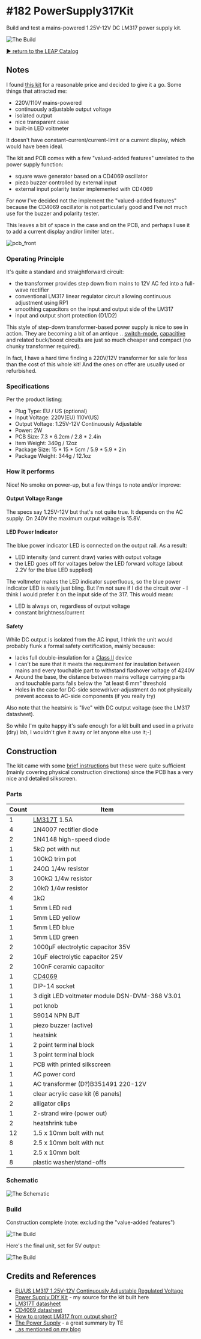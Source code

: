 # #182 PowerSupply317Kit

Build and test a mains-powered 1.25V-12V DC LM317 power supply kit.

![The Build](./assets/PowerSupply317Kit_build.jpg?raw=true)


[:arrow_forward: return to the LEAP Catalog](https://leap.tardate.com)

## Notes

I found
[this kit](http://www.aliexpress.com/item/EU-US-LM317-1-25V-12V-Continuously-Adjustable-Regulated-Voltage-Power-Supply-DIY-Kit/32463018423.html)
for a reasonable price and decided to give it a go. Some things that attracted me:
* 220V/110V mains-powered
* continuously adjustable output voltage
* isolated output
* nice transparent case
* built-in LED voltmeter

It doesn't have constant-current/current-limit or a current display, which would have been ideal.

The kit and PCB comes with a few "valued-added features" unrelated to the power supply function:
* square wave generator based on a CD4069 oscillator
* piezo buzzer controlled by external input
* external input polarity tester implemented with CD4069

For now I've decided not the implement the "valued-added features" because the CD4069 oscillator is not particularly good and
I've not much use for the buzzer and polarity tester.

This leaves a bit of space in the case and on the PCB, and perhaps I use it to add a current display and/or limiter later..

![pcb_front](./assets/PowerSupply317Kit_pcb_front.jpg?raw=true)

### Operating Principle

It's quite a standard and straightforward circuit:
* the transformer provides step down from mains to 12V AC fed into a full-wave rectifier
* conventional LM317 linear regulator circuit allowing continuous adjustment using RP1
* smoothing capacitors on the input and output side of the LM317
* input and output short protection (D1/D2)

This style of step-down transformer-based power supply is nice to see in action.
They are becoming a bit of an antique ..
[switch-mode](https://en.wikipedia.org/wiki/Switched-mode_power_supply),
[capacitive](http://en.wikipedia.org/wiki/Capacitive_power_supply) and related buck/boost
circuits are just so much cheaper and compact (no chunky transformer required).

In fact, I have a hard time finding a 220V/12V transformer for sale for less than the cost of this whole kit!
And the ones on offer are usually used or refurbished.


### Specifications

Per the product listing:
* Plug Type: EU / US (optional)
* Input Voltage: 220V(EU) 110V(US)
* Output Voltage: 1.25V-12V Continuously Adjustable
* Power: 2W
* PCB Size: 7.3 * 6.2cm / 2.8 * 2.4in
* Item Weight: 340g / 12oz
* Package Size: 15 * 15 * 5cm / 5.9 * 5.9 * 2in
* Package Weight: 344g / 12.1oz

### How it performs

Nice! No smoke on power-up, but a few things to note and/or improve:

#### Output Voltage Range

The specs say 1.25V-12V but that's not quite true. It depends on the AC supply.
On 240V the maximum output voltage is 15.8V.

#### LED Power Indicator

The blue power indicator LED is connected on the output rail. As a result:
* LED intensity (and current draw) varies with output voltage
* the LED goes off for voltages below the LED forward voltage (about 2.2V for the blue LED supplied)

The voltmeter makes the LED indicator superfluous, so the blue power indicator LED is really just bling.
But I'm not sure if I did the circuit over - I think I would prefer it on the input side of the 317. This would mean:
* LED is always on, regardless of output voltage
* constant brightness/current

#### Safety

While DC output is isolated from the AC input, I think the unit would probably flunk a formal safety certification,
mainly because:
* lacks full double-insulation for a [Class II](https://en.wikipedia.org/wiki/Appliance_classes#Class_II) device
* I can't be sure that it meets the requirement for insulation between mains and every touchable part to withstand flashover voltage of 4240V
* Around the base, the distance between mains voltage carrying parts and touchable parts falls below the "at least 6 mm" threshold
* Holes in the case for DC-side screwdriver-adjustment do not physically prevent access to AC-side components (if you really try)

Also note that the heatsink is "live" with DC output voltage (see the LM317 datasheet).

So while I'm quite happy it's safe enough for a kit built and used in a private (dry) lab, I wouldn't give it away or let anyone else use it;-)


## Construction

The kit came with some [brief instructions](./assets/instructions.pdf?raw=true)
but these were quite sufficient (mainly covering physical construction directions)
since the PCB has a very nice and detailed silkscreen.

### Parts

| Count | Item                              |
|-------|-----------------------------------|
| 1     | [LM317T](http://www.futurlec.com/Linear/LM317T.shtml) 1.5A |
| 4     | 1N4007 rectifier diode            |
| 2     | 1N4148 high-speed diode           |
| 1     | 5kΩ pot with nut                  |
| 1     | 100kΩ trim pot                    |
| 1     | 240Ω 1/4w resistor                |
| 3     | 100kΩ 1/4w resistor               |
| 2     | 10kΩ 1/4w resistor                |
| 4     | 1kΩ                               |
| 1     | 5mm LED red                       |
| 1     | 5mm LED yellow                    |
| 1     | 5mm LED blue                      |
| 1     | 5mm LED green                     |
| 2     | 1000µF electrolytic capacitor 35V |
| 2     | 10µF  electrolytic capacitor 25V  |
| 2     | 100nF ceramic capacitor           |
| 1     | [CD4069](http://www.futurlec.com/4000Series/CD4069.shtml) |
| 1     | DIP-14 socket                     |
| 1     | 3 digit LED voltmeter module DSN-DVM-368 V3.01 |
| 1     | pot knob                          |
| 1     | S9014 NPN BJT                     |
| 1     | piezo buzzer (active)             |
| 1     | heatsink                          |
| 1     | 2 point terminal block            |
| 1     | 3 point terminal block            |
| 1     | PCB with printed silkscreen       |
| 1     | AC power cord                     |
| 1     | AC transformer (D?)B351491 220-12V        |
| 1     | clear acrylic case kit (6 panels) |
| 2     | alligator clips                   |
| 1     | 2-strand wire (power out)         |
| 2     | heatshrink tube                   |
| 12    | 1.5 x 10mm bolt with nut          |
| 8     | 2.5 x 10mm bolt with nut          |
| 1     | 2.5 x 10mm bolt                   |
| 8     | plastic washer/stand-offs         |


### Schematic

![The Schematic](./assets/PowerSupply317Kit_schematic.jpg?raw=true)

### Build

Construction complete (note: excluding the "value-added features")

![The Build](./assets/PowerSupply317Kit_build_complete.jpg?raw=true)

Here's the final unit, set for 5V output:

![The Build](./assets/PowerSupply317Kit_build.jpg?raw=true)

## Credits and References
* [EU/US LM317 1.25V-12V Continuously Adjustable Regulated Voltage Power Supply DIY Kit](http://www.aliexpress.com/item/EU-US-LM317-1-25V-12V-Continuously-Adjustable-Regulated-Voltage-Power-Supply-DIY-Kit/32463018423.html) - my source for the kit built here
* [LM317T datasheet](http://www.futurlec.com/Linear/LM317T.shtml)
* [CD4069 datasheet](http://www.futurlec.com/4000Series/CD4069.shtml)
* [How to protect LM317 from output short?](http://electronics.stackexchange.com/questions/148340/how-to-protect-lm317-from-output-short)
* [The Power Supply](http://www.talkingelectronics.com/projects/ThePowerSupply/Page79PowerSupplyP1.html) - a great summary by TE
* [..as mentioned on my blog](https://blog.tardate.com/2016/02/littlearduinoprojects182-building-bench.html)
